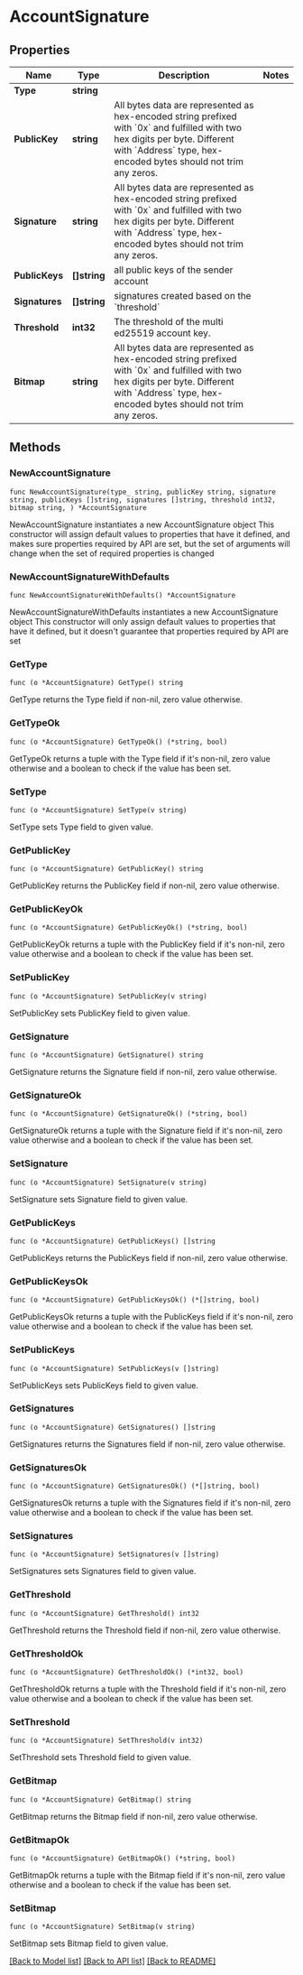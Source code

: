 # AccountSignature

## Properties

Name | Type | Description | Notes
------------ | ------------- | ------------- | -------------
**Type** | **string** |  | 
**PublicKey** | **string** | All bytes data are represented as hex-encoded string prefixed with &#x60;0x&#x60; and fulfilled with two hex digits per byte.  Different with &#x60;Address&#x60; type, hex-encoded bytes should not trim any zeros.  | 
**Signature** | **string** | All bytes data are represented as hex-encoded string prefixed with &#x60;0x&#x60; and fulfilled with two hex digits per byte.  Different with &#x60;Address&#x60; type, hex-encoded bytes should not trim any zeros.  | 
**PublicKeys** | **[]string** | all public keys of the sender account | 
**Signatures** | **[]string** | signatures created based on the &#x60;threshold&#x60; | 
**Threshold** | **int32** | The threshold of the multi ed25519 account key. | 
**Bitmap** | **string** | All bytes data are represented as hex-encoded string prefixed with &#x60;0x&#x60; and fulfilled with two hex digits per byte.  Different with &#x60;Address&#x60; type, hex-encoded bytes should not trim any zeros.  | 

## Methods

### NewAccountSignature

`func NewAccountSignature(type_ string, publicKey string, signature string, publicKeys []string, signatures []string, threshold int32, bitmap string, ) *AccountSignature`

NewAccountSignature instantiates a new AccountSignature object
This constructor will assign default values to properties that have it defined,
and makes sure properties required by API are set, but the set of arguments
will change when the set of required properties is changed

### NewAccountSignatureWithDefaults

`func NewAccountSignatureWithDefaults() *AccountSignature`

NewAccountSignatureWithDefaults instantiates a new AccountSignature object
This constructor will only assign default values to properties that have it defined,
but it doesn't guarantee that properties required by API are set

### GetType

`func (o *AccountSignature) GetType() string`

GetType returns the Type field if non-nil, zero value otherwise.

### GetTypeOk

`func (o *AccountSignature) GetTypeOk() (*string, bool)`

GetTypeOk returns a tuple with the Type field if it's non-nil, zero value otherwise
and a boolean to check if the value has been set.

### SetType

`func (o *AccountSignature) SetType(v string)`

SetType sets Type field to given value.


### GetPublicKey

`func (o *AccountSignature) GetPublicKey() string`

GetPublicKey returns the PublicKey field if non-nil, zero value otherwise.

### GetPublicKeyOk

`func (o *AccountSignature) GetPublicKeyOk() (*string, bool)`

GetPublicKeyOk returns a tuple with the PublicKey field if it's non-nil, zero value otherwise
and a boolean to check if the value has been set.

### SetPublicKey

`func (o *AccountSignature) SetPublicKey(v string)`

SetPublicKey sets PublicKey field to given value.


### GetSignature

`func (o *AccountSignature) GetSignature() string`

GetSignature returns the Signature field if non-nil, zero value otherwise.

### GetSignatureOk

`func (o *AccountSignature) GetSignatureOk() (*string, bool)`

GetSignatureOk returns a tuple with the Signature field if it's non-nil, zero value otherwise
and a boolean to check if the value has been set.

### SetSignature

`func (o *AccountSignature) SetSignature(v string)`

SetSignature sets Signature field to given value.


### GetPublicKeys

`func (o *AccountSignature) GetPublicKeys() []string`

GetPublicKeys returns the PublicKeys field if non-nil, zero value otherwise.

### GetPublicKeysOk

`func (o *AccountSignature) GetPublicKeysOk() (*[]string, bool)`

GetPublicKeysOk returns a tuple with the PublicKeys field if it's non-nil, zero value otherwise
and a boolean to check if the value has been set.

### SetPublicKeys

`func (o *AccountSignature) SetPublicKeys(v []string)`

SetPublicKeys sets PublicKeys field to given value.


### GetSignatures

`func (o *AccountSignature) GetSignatures() []string`

GetSignatures returns the Signatures field if non-nil, zero value otherwise.

### GetSignaturesOk

`func (o *AccountSignature) GetSignaturesOk() (*[]string, bool)`

GetSignaturesOk returns a tuple with the Signatures field if it's non-nil, zero value otherwise
and a boolean to check if the value has been set.

### SetSignatures

`func (o *AccountSignature) SetSignatures(v []string)`

SetSignatures sets Signatures field to given value.


### GetThreshold

`func (o *AccountSignature) GetThreshold() int32`

GetThreshold returns the Threshold field if non-nil, zero value otherwise.

### GetThresholdOk

`func (o *AccountSignature) GetThresholdOk() (*int32, bool)`

GetThresholdOk returns a tuple with the Threshold field if it's non-nil, zero value otherwise
and a boolean to check if the value has been set.

### SetThreshold

`func (o *AccountSignature) SetThreshold(v int32)`

SetThreshold sets Threshold field to given value.


### GetBitmap

`func (o *AccountSignature) GetBitmap() string`

GetBitmap returns the Bitmap field if non-nil, zero value otherwise.

### GetBitmapOk

`func (o *AccountSignature) GetBitmapOk() (*string, bool)`

GetBitmapOk returns a tuple with the Bitmap field if it's non-nil, zero value otherwise
and a boolean to check if the value has been set.

### SetBitmap

`func (o *AccountSignature) SetBitmap(v string)`

SetBitmap sets Bitmap field to given value.



[[Back to Model list]](../README.md#documentation-for-models) [[Back to API list]](../README.md#documentation-for-api-endpoints) [[Back to README]](../README.md)


